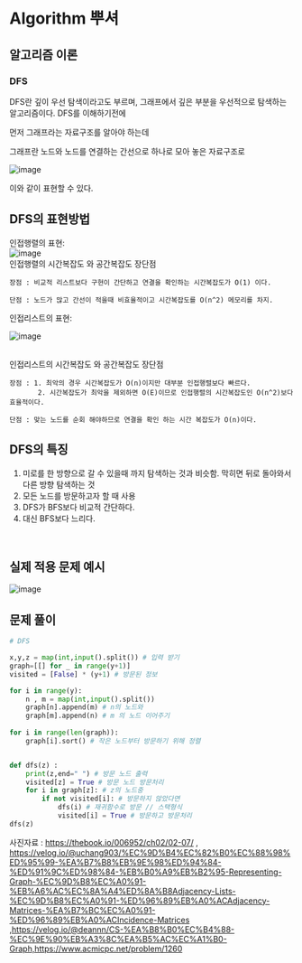 # Algorithm 뿌셔


## 알고리즘 이론

### DFS

DFS란 깊이 우선 탐색이라고도 부르며, 그래프에서 깊은 부분을 우선적으로 탐색하는 알고리즘이다. DFS를 이해하기전에

먼저 그래프라는 자료구조를 알아야 하는데

그래프란 노드와 노드를 연결하는 간선으로 하나로 모아 놓은 자료구조로

![image](https://user-images.githubusercontent.com/71219602/168556690-115787a5-756b-4412-894d-17f2775e8c4d.png)


이와 같이 표현할 수 있다.

## DFS의 표현방법
인접행렬의 표현:<br>
![image](https://user-images.githubusercontent.com/71219602/168556072-ebf247e5-9d4c-460d-8fe0-68928e9a5c0f.png)
<br>
  인접행렬의 시간복잡도 와 공간복잡도 장단점<br>

    장점 : 비교적 리스트보다 구현이 간단하고 연결을 확인하는 시간복잡도가 O(1) 이다.
    
    단점 : 노드가 많고 간선이 적을때 비효율적이고 시간복잡도를 O(n^2) 메모리를 차지.
인접리스트의 표현:
<br>

![image](https://user-images.githubusercontent.com/71219602/168556371-6379eba4-a88a-4eb1-a6b0-12ddd59573f9.png)

<br>
  인접리스트의 시간복잡도 와 공간복잡도 장단점<br>

    장점 : 1. 최악의 경우 시간복잡도가 O(n)이지만 대부분 인접행렬보다 빠르다.
           2. 시간복잡도가 최악을 제외하면 O(E)이므로 인접행렬의 시간복잡도인 O(n^2)보다 효율적이다.
    
    단점 : 맞는 노드를 순회 해야하므로 연결을 확인 하는 시간 복잡도가 O(n)이다.
    
## DFS의 특징
1. 미로를 한 방향으로 갈 수 있을때 까지 탐색하는 것과 비슷함. 막히면 뒤로 돌아와서 다른 방향 탐색하는 것
2. 모든 노드를 방문하고자 할 때 사용
3. DFS가 BFS보다 비교적 간단하다.
4. 대신 BFS보다 느리다.



<br>

## 실제 적용 문제 예시


![image](https://user-images.githubusercontent.com/71219602/168556509-bedb18b7-f594-4c75-bbf5-7a577a09b6e7.png)


## 문제 풀이
```py
# DFS

x,y,z = map(int,input().split()) # 입력 받기
graph=[[] for _ in range(y+1)]
visited = [False] * (y+1) # 방문된 정보

for i in range(y): 
    n , m = map(int,input().split())
    graph[n].append(m) # n의 노드와
    graph[m].append(n) # m 의 노드 이어주기
    
for i in range(len(graph)):
    graph[i].sort() # 작은 노드부터 방문하기 위해 정렬


def dfs(z) :
    print(z,end=" ") # 방문 노드 출력
    visited[z] = True # 방문 노드 방문처리
    for i in graph[z]: # z의 노드중 
        if not visited[i]: # 방문하지 않았다면
            dfs(i) # 재귀함수로 방문 // 스택형식
            visited[i] = True # 방문하고 방문처리
dfs(z)
```

사진자료 : https://thebook.io/006952/ch02/02-07/ , https://velog.io/@uchang903/%EC%9D%B4%EC%82%B0%EC%88%98%ED%95%99-%EA%B7%B8%EB%9E%98%ED%94%84-%ED%91%9C%ED%98%84-%EB%B0%A9%EB%B2%95-Representing-Graph-%EC%9D%B8%EC%A0%91-%EB%A6%AC%EC%8A%A4%ED%8A%B8Adjacency-Lists-%EC%9D%B8%EC%A0%91-%ED%96%89%EB%A0%ACAdjacency-Matrices-%EA%B7%BC%EC%A0%91-%ED%96%89%EB%A0%ACIncidence-Matrices
,https://velog.io/@deannn/CS-%EA%B8%B0%EC%B4%88-%EC%9E%90%EB%A3%8C%EA%B5%AC%EC%A1%B0-Graph,https://www.acmicpc.net/problem/1260

